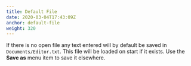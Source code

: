 ```yaml
---
title: Default File
date: 2020-03-04T17:43:09Z
anchor: default-file
weight: 320
---
```


If there is no open file any text entered will by default be saved in
`Documents/Editor.txt`. This file will be loaded on start if it
exists. Use the **Save as** menu item to save it elsewhere.
